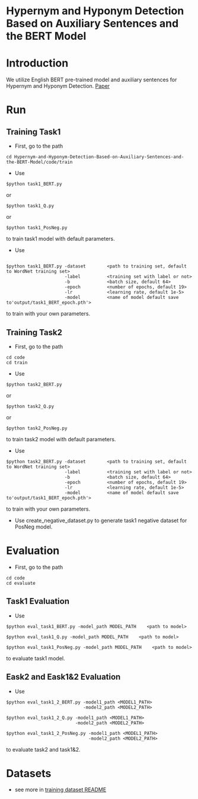 # Hypernym and Hyponym Detection Based on Auxiliary Sentences and the BERT Model
# Introduction 
We utilize English BERT pre-trained model and auxiliary sentences for Hypernym and Hyponym Detection. [Paper](https://drive.google.com/file/d/1_5IXWFJ1zGnYd8bnhC73H7ezfzI5xdvw/view?usp=sharing)
# Run
## Training Task1
* First, go to the path
```
cd Hypernym-and-Hyponym-Detection-Based-on-Auxiliary-Sentences-and-the-BERT-Model/code/train
```
* Use
```
$python task1_BERT.py
```
or 
```
$python task1_Q.py
```
or
```
$python task1_PosNeg.py
```
to train task1 model with default parameters.
* Use
```

$python task1_BERT.py -dataset        <path to training set, default to WordNet training set> 
                      -label          <training set with label or not> 
                      -b              <batch size, default 64> 
                      -epoch          <number of epochs, default 19> 
                      -lr             <learning rate, default 1e-5> 
                      -model          <name of model default save to'output/task1_BERT_epoch.pth'> 
```                      
to train with your own parameters.

## Training Task2
* First, go to the path
```
cd code
cd train
```
* Use
```
$python task2_BERT.py
```
or 
```
$python task2_Q.py
```
or
```
$python task2_PosNeg.py
```
to train task2 model with default parameters.

* Use
```
$python task2_BERT.py -dataset        <path to training set, default to WordNet training set> 
                      -label          <training set with label or not> 
                      -b              <batch size, default 64> 
                      -epoch          <number of epochs, default 19> 
                      -lr             <learning rate, default 1e-5> 
                      -model          <name of model default save to'output/task1_BERT_epoch.pth'> 
```                      
to train with your own parameters.
  
* Use create_negative_dataset.py to generate task1 negative dataset for PosNeg model.
# Evaluation
* First, go to the path
```
cd code
cd evaluate
```
## Task1 Evaluation
* Use
```
$python eval_task1_BERT.py -model_path MODEL_PATH    <path to model>
```
```
$python eval_task1_Q.py -model_path MODEL_PATH    <path to model>
```
```
$python eval_task1_PosNeg.py -model_path MODEL_PATH    <path to model>
```
to evaluate task1 model.

## Eask2 and Eask1&2 Evaluation
* Use
```
$python eval_task1_2_BERT.py -model1_path <MODEL1_PATH>
                             -model2_path <MODEL2_PATH>
```
```
$python eval_task1_2_Q.py -model1_path <MODEL1_PATH>
                          -model2_path <MODEL2_PATH>
```
```
$python eval_task1_2_PosNeg.py -model1_path <MODEL1_PATH>
                               -model2_path <MODEL2_PATH>
```
to evaluate task2 and task1&2.
# Datasets
* see more in [training dataset README](https://github.com/ncu-dart/Hypernym-and-Hyponym-Detection-Based-on-Auxiliary-Sentences-and-the-BERT-Model/blob/main/data/train/README.md)
